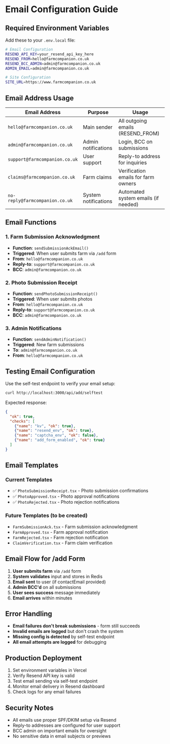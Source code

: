 # Email Configuration Guide

## Required Environment Variables

Add these to your `.env.local` file:

```bash
# Email Configuration
RESEND_API_KEY=your_resend_api_key_here
RESEND_FROM=hello@farmcompanion.co.uk
RESEND_BCC_ADMIN=admin@farmcompanion.co.uk
ADMIN_EMAIL=admin@farmcompanion.co.uk

# Site Configuration
SITE_URL=https://www.farmcompanion.co.uk
```

## Email Address Usage

| Email Address | Purpose | Usage |
|---------------|---------|-------|
| `hello@farmcompanion.co.uk` | Main sender | All outgoing emails (RESEND_FROM) |
| `admin@farmcompanion.co.uk` | Admin notifications | Login, BCC on submissions |
| `support@farmcompanion.co.uk` | User support | Reply-to address for inquiries |
| `claims@farmcompanion.co.uk` | Farm claims | Verification emails for farm owners |
| `no-reply@farmcompanion.co.uk` | System notifications | Automated system emails (if needed) |

## Email Functions

### 1. Farm Submission Acknowledgment
- **Function**: `sendSubmissionAckEmail()`
- **Triggered**: When user submits farm via `/add` form
- **From**: `hello@farmcompanion.co.uk`
- **Reply-to**: `support@farmcompanion.co.uk`
- **BCC**: `admin@farmcompanion.co.uk`

### 2. Photo Submission Receipt
- **Function**: `sendPhotoSubmissionReceipt()`
- **Triggered**: When user submits photos
- **From**: `hello@farmcompanion.co.uk`
- **Reply-to**: `support@farmcompanion.co.uk`
- **BCC**: `admin@farmcompanion.co.uk`

### 3. Admin Notifications
- **Function**: `sendAdminNotification()`
- **Triggered**: New farm submissions
- **To**: `admin@farmcompanion.co.uk`
- **From**: `hello@farmcompanion.co.uk`

## Testing Email Configuration

Use the self-test endpoint to verify your email setup:

```bash
curl http://localhost:3000/api/add/selftest
```

Expected response:
```json
{
  "ok": true,
  "checks": [
    {"name": "kv", "ok": true},
    {"name": "resend_env", "ok": true},
    {"name": "captcha_env", "ok": false},
    {"name": "add_form_enabled", "ok": true}
  ]
}
```

## Email Templates

### Current Templates
- ✅ `PhotoSubmissionReceipt.tsx` - Photo submission confirmations
- ✅ `PhotoApproved.tsx` - Photo approval notifications  
- ✅ `PhotoRejected.tsx` - Photo rejection notifications

### Future Templates (to be created)
- `FarmSubmissionAck.tsx` - Farm submission acknowledgment
- `FarmApproved.tsx` - Farm approval notification
- `FarmRejected.tsx` - Farm rejection notification
- `ClaimVerification.tsx` - Farm claim verification

## Email Flow for /add Form

1. **User submits farm** via `/add` form
2. **System validates** input and stores in Redis
3. **Email sent** to user (if contactEmail provided)
4. **Admin BCC'd** on all submissions
5. **User sees success** message immediately
6. **Email arrives** within minutes

## Error Handling

- **Email failures don't break submissions** - form still succeeds
- **Invalid emails are logged** but don't crash the system
- **Missing config is detected** by self-test endpoint
- **All email attempts are logged** for debugging

## Production Deployment

1. Set environment variables in Vercel
2. Verify Resend API key is valid
3. Test email sending via self-test endpoint
4. Monitor email delivery in Resend dashboard
5. Check logs for any email failures

## Security Notes

- All emails use proper SPF/DKIM setup via Resend
- Reply-to addresses are configured for user support
- BCC admin on important emails for oversight
- No sensitive data in email subjects or previews
